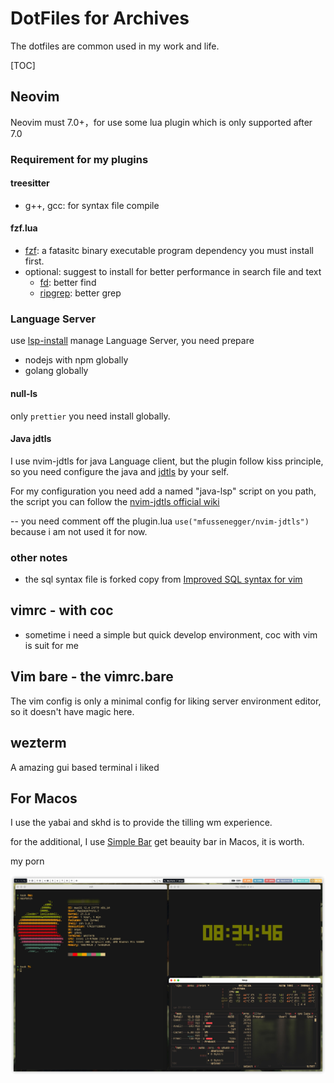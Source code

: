 # DotFiles for Archives

The dotfiles are common used in my work and life.

[TOC]

## Neovim

Neovim must 7.0+，for use some lua plugin which is only supported after 7.0


### Requirement for my plugins

#### treesitter

- g++, gcc: for syntax file compile

#### fzf.lua

- [fzf](https://github.com/junegunn/fzf): a fatasitc binary executable program dependency you must install first.
- optional: suggest to install for better performance in search file and text
  - [fd](https://github.com/sharkdp/fd): better find
  - [ripgrep](https://github.com/BurntSushi/ripgrep): better grep

### Language Server 

use [lsp-install](https://github.com/williamboman/nvim-lsp-installer) manage Language Server, you need prepare

- nodejs with npm globally
- golang globally

#### null-ls

only `prettier` you need install globally.

#### Java jdtls

I use nvim-jdtls for java Language client, but the plugin follow kiss principle, so you need configure the java and [jdtls](https://github.com/eclipse/eclipse.jdt.ls) by your self.

For my configuration you need add a named "java-lsp" script on you path, the script you can follow the [nvim-jdtls official wiki](https://github.com/eclipse/eclipse.jdt.ls)

-- you need comment off the plugin.lua `use("mfussenegger/nvim-jdtls")` because i am not used it for now.

### other notes

- the sql syntax file is forked copy from [Improved SQL syntax for vim](https://github.com/shmup/vim-sql-syntax)

## vimrc - with coc 

- sometime i need a simple but quick develop environment, coc with vim is suit for me

## Vim bare - the vimrc.bare

The vim config is only a minimal config for liking server environment editor, so it doesn't have magic here.

## wezterm

A amazing gui based terminal i liked

## For Macos

I use the yabai and skhd is to provide the tilling wm experience.

for the additional, I use [Simple Bar](https://github.com/Jean-Tinland/simple-bar) get beauity bar in Macos, it is worth.

my porn

![osxporn](.assets/osxporn.jpeg)
